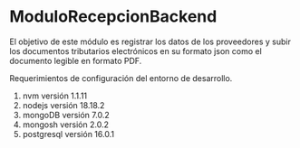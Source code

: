 # ModuloRecepcionBackend
El objetivo de este módulo es registrar los datos de los proveedores y subir los documentos tributarios electrónicos en su formato json como el documento legible en formato PDF.

Requerimientos de configuración del entorno de desarrollo.
1) nvm versión 1.1.11
2) nodejs versión 18.18.2
3) mongoDB versión 7.0.2
4) mongosh versión 2.0.2
5) postgresql versión 16.0.1
